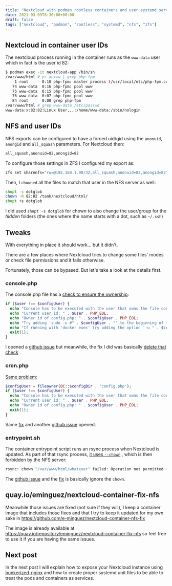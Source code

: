 ```yaml
---
title: "Nextcloud with podman rootless containers and user systemd services. Part III - NFS gotchas"
date: 2021-03-09T8:30:00+00:00
draft: false
tags: ["nextcloud", "podman", "rootless", "systemd", "nfs", "zfs"]
---
```


## Nextcloud in container user IDs

The nextcloud process running in the container runs as the `www-data` user which
in fact is the user id 82:

```bash
$ podman exec -it nextcloud-app /bin/sh
/var/www/html # ps auxww | grep php-fpm
    1 root      0:10 php-fpm: master process (/usr/local/etc/php-fpm.conf)
   74 www-data  0:16 php-fpm: pool www
   75 www-data  0:15 php-fpm: pool www
   76 www-data  0:07 php-fpm: pool www
   84 root      0:00 grep php-fpm
/var/www/html # grep www-data /etc/passwd
www-data:x:82:82:Linux User,,,:/home/www-data:/sbin/nologin
```

## NFS and user IDs

NFS exports can be configured to have a forced uid/gid using the `anonuid`,
`anongid` and `all_squash` parameters. For Nextcloud then:

```bash
all_squash,anonuid=82,anongid=82
```

To configure those settings in ZFS I configured my export as:

```bash
zfs set sharenfs="rw=@192.168.1.98/32,all_squash,anonuid=82,anongid=82" tank/nextcloud
```

Then, I `chowned` all the files to match that user in the NFS server as well:

```bash
shopt -s dotglob
chown -R 82:82 /tank/nextcloud/html/
shopt +s dotglob
```

I did used `shopt -s dotglob` for chown to also change the user/group for the
_hidden_ folders (the ones where the name starts with a dot, such as `~/.ssh`)

## Tweaks

With everything in place it should work... but it didn't.

There are a few places where Nextcloud tries to change some files' modes or
check file permissions and it fails otherwise.

Fortunately, those can be bypased. But let's take a look at the details first.

### console.php

The console.php file has a [check to ensure the ownership](https://github.com/nextcloud/server/blob/master/console.php#L68-L76):

```php
if ($user !== $configUser) { 
  echo "Console has to be executed with the user that owns the file config/config.php" . PHP_EOL; 
  echo "Current user id: " . $user . PHP_EOL; 
  echo "Owner id of config.php: " . $configUser . PHP_EOL; 
  echo "Try adding 'sudo -u #" . $configUser . "' to the beginning of the command (without the single quotes)" .  PHP_EOL; 
  echo "If running with 'docker exec' try adding the option '-u " . $configUser . "' to the docker comman (without  the single quotes)" . PHP_EOL; 
  exit(1); 
} 
```

I opened a [github issue](https://github.com/nextcloud/server/issues/24914) but
meanwhile, the fix I did was basically [delete that check](https://github.com/e-minguez/nextcloud-container-nfs-fix/blob/master/console/console.php.patch)

### cron.php

[Same problem](https://github.com/nextcloud/server/blob/master/cron.php#L99-L105):

```php
$configUser = fileowner(OC::$configDir . 'config.php');
if ($user !== $configUser) {
  echo "Console has to be executed with the user that owns the file config/config.php" . PHP_EOL;
  echo "Current user id: " . $user . PHP_EOL;
  echo "Owner id of config.php: " . $configUser . PHP_EOL;
  exit(1);
}
```

Same [fix](https://github.com/e-minguez/nextcloud-container-nfs-fix/blob/master/cron/cron.php.patch)
and another [github issue](https://github.com/nextcloud/server/issues/24915)
opened.

### entrypoint.sh

The container entrypoint script runs an rsync process when Nextcloud is updated.
As part of that rsync process, [it uses `--chown`](https://github.com/nextcloud/docker/blob/master/21.0/fpm-alpine/entrypoint.sh#L95)
, which is then forbidden by the NFS server:

```bash
rsync: chown "/var/www/html/whatever" failed: Operation not permitted (1)
```

The [github issue](https://github.com/nextcloud/docker/issues/1344) and the
[fix](https://github.com/e-minguez/nextcloud-container-nfs-fix/blob/master/entrypoint/entrypoint.sh.patch)
is basically ignore the `chown`.

## quay.io/eminguez/nextcloud-container-fix-nfs

Meanwhile those issues are fixed (not sure if they will), I keep a container
image that includes those fixes and that I try to keep it updated for my own
sake in https://github.com/e-minguez/nextcloud-container-nfs-fix

The image is already available at https://quay.io/repository/eminguez/nextcloud-container-fix-nfs
so feel free to use it if you are having the same issues.

## Next post

In the next post I will explain how to expose your Nextcloud instance using
[bunkerized-nginx](https://github.com/bunkerity/bunkerized-nginx) and how to
create proper systemd unit files to be able to treat the pods and containers as
services.
